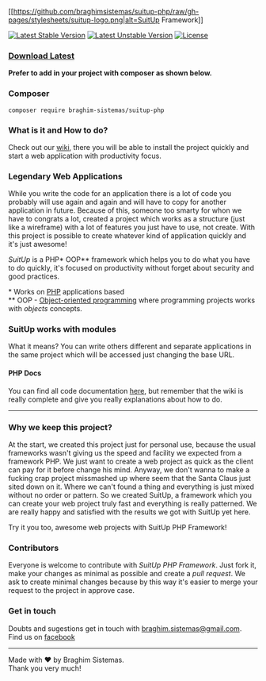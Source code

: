 
[[https://github.com/braghimsistemas/suitup-php/raw/gh-pages/stylesheets/suitup-logo.png|alt=SuitUp Framework]]

[![Latest Stable Version](https://poser.pugx.org/braghim-sistemas/suitup-php/v/stable)](https://packagist.org/packages/braghim-sistemas/suitup-php)
[![Latest Unstable Version](https://poser.pugx.org/braghim-sistemas/suitup-php/v/unstable)](https://packagist.org/packages/braghim-sistemas/suitup-php)
[![License](https://poser.pugx.org/braghim-sistemas/suitup-php/license)](https://packagist.org/packages/braghim-sistemas/suitup-php)

### [Download Latest](https://github.com/braghimsistemas/suitup-php/releases/latest)
**Prefer to add in your project with composer as shown below.**

### Composer
`composer require braghim-sistemas/suitup-php`

### What is it and How to do?
Check out our [wiki](https://github.com/braghimsistemas/suitup-php/wiki), there you will be able to install the project quickly and start a web application with productivity focus.

### Legendary Web Applications
While you write the code for an application there is a lot of code you probably will use again and again and will have to copy for another application in future. Because of this, someone too smarty for whon we have to congrats a lot, created a project which works as a structure (just like a wireframe) with a lot of features you just have to use, not create. With this project is possible to create whatever kind of application quickly and it's just awesome!

_SuitUp_ is a PHP\* OOP\*\* framework which helps you to do what you have to do quickly, it's focused on productivity without forget about security and good practices.

\* Works on [PHP](//php.net) applications based  
\*\* OOP - [Object-oriented programming](//en.wikipedia.org/wiki/Object-oriented_programming) where programming projects works with _objects_ concepts.  

### SuitUp works with modules
What it means? You can write others different and separate applications in the same project which will be accessed just changing the base URL.

#### PHP Docs
You can find all code documentation [here](https://codedoc.pub/braghimsistemas/suitup-php/master/index.html), but remember that the wiki is really complete and give you really explanations about how to do.

---
### Why we keep this project?
At the start, we created this project just for personal use, because the usual frameworks wasn't giving us the speed and facility we expected from a framework PHP. We just want to create a web project as quick as the client can pay for it before change his mind. Anyway, we don't wanna to make a fucking crap project missmashed up where seem that the Santa Claus just sited down on it. Where we can't found a thing and everything is just mixed without no order or pattern. So we created SuitUp, a framework which you can create your web project truly fast and everything is really patterned. We are really happy and satisfied with the results we got with SuitUp yet here.

Try it you too, awesome web projects with SuitUp PHP Framework!

### Contributors
Everyone is welcome to contribute with _SuitUp PHP Framework_. Just fork it, make your changes as minimal as possible and create a _pull request_. We ask to create minimal changes because by this way it's easier to merge your request to the project in approve case.


### Get in touch
Doubts and sugestions get in touch with [braghim.sistemas@gmail.com](mailto:braghim.sistemas@gmail.com). Find us on [facebook](https://www.facebook.com/braghimsistemas)

---

Made with ♥ by Braghim Sistemas.  
Thank you very much!
